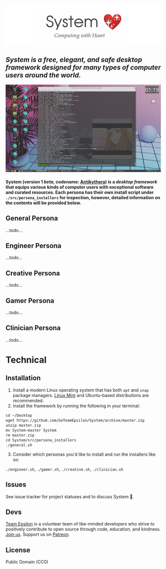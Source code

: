 ![IMG](./src/assets/logo.png)

## _System is a free, elegant, and safe desktop framework designed for many types of computer users around the world._

![IMG](./screen.png)

#### System (version 1 *beta*, codename: [Antikythera](https://en.wikipedia.org/wiki/Antikythera_mechanism))  is a _desktop framework_ that equips various kinds of computer users with exceptional software and curated resources. Each persona has their own install script under `./src/persona_installers` for inspection, however, detailed information on the contents will be provided below.

## General Persona
...todo...

## Engineer Persona
...todo...

## Creative Persona
...todo...

## Gamer Persona
...todo...

## Clinician Persona
...todo...

# Technical

## Installation

1. Install a modern Linux operating system that has both `apt` and `snap` package managers. [Linux Mint](https://blog.linuxmint.com/?p=3597) and Ubuntu-based distributions are recommended.
2. Install the framework by running the following in your terminal:

```
cd ~/Desktop
wget https://github.com/GoTeamEpsilon/System/archive/master.zip
unzip master.zip
mv System-master System
rm master.zip
cd System/src/persona_installers
./general.sh
```

3. Consider which personas you'd like to install and run the installers like so:

`./engineer.sh`, `./gamer.sh`, `./creative.sh`, `./clinician.sh`


## Issues

See issue tracker for project statuses and to discuss System 💖.


## Devs

[Team Epsilon](https://github.com/GoTeamEpsilon/purpose) is a volunteer team of like-minded developers who strive to positively contribute to open source through code, education, and kindness. [Join us](https://github.com/GoTeamEpsilon/purpose/issues/new). Support us on [Patreon](https://www.patreon.com/matthewvi).


## License

Public Domain (CC0)
